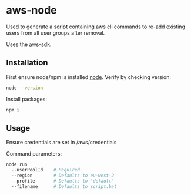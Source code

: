 # aws-node

Used to generate a script containing aws cli commands to re-add existing users from all user groups after removal. 

Uses the [aws-sdk](https://www.npmjs.com/package/aws-sdk).

## Installation

First ensure node/npm is installed [node](https://nodejs.org/en/download/). Verify by checking version:

```bash
node --version
```

Install packages:

```bash
npm i
```

## Usage
Ensure credentials are set in /aws/credentials

Command parameters:
```bash
node run 
  --userPoolId    # Required 
  --region        # Defaults to eu-west-2
  --profile       # Defaults to 'default'
  --filename      # Defaults to script.bat
```
